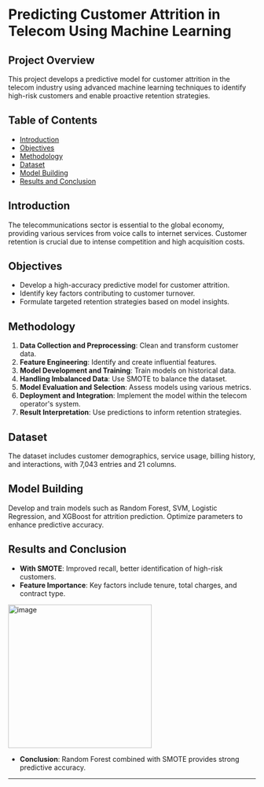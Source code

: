 # Predicting Customer Attrition in Telecom Using Machine Learning


## Project Overview

This project develops a predictive model for customer attrition in the telecom industry using advanced machine learning techniques to identify high-risk customers and enable proactive retention strategies.

## Table of Contents

- [Introduction](#introduction)
- [Objectives](#objectives)
- [Methodology](#methodology)
- [Dataset](#dataset)
- [Model Building](#model-building)
- [Results and Conclusion](#results-and-conclusion)

## Introduction

The telecommunications sector is essential to the global economy, providing various services from voice calls to internet services. Customer retention is crucial due to intense competition and high acquisition costs.

## Objectives

- Develop a high-accuracy predictive model for customer attrition.
- Identify key factors contributing to customer turnover.
- Formulate targeted retention strategies based on model insights.

## Methodology

1. **Data Collection and Preprocessing**: Clean and transform customer data.
2. **Feature Engineering**: Identify and create influential features.
3. **Model Development and Training**: Train models on historical data.
4. **Handling Imbalanced Data**: Use SMOTE to balance the dataset.
5. **Model Evaluation and Selection**: Assess models using various metrics.
6. **Deployment and Integration**: Implement the model within the telecom operator's system.
7. **Result Interpretation**: Use predictions to inform retention strategies.

## Dataset

The dataset includes customer demographics, service usage, billing history, and interactions, with 7,043 entries and 21 columns.

## Model Building

Develop and train models such as Random Forest, SVM, Logistic Regression, and XGBoost for attrition prediction. Optimize parameters to enhance predictive accuracy.

## Results and Conclusion

- **With SMOTE**: Improved recall, better identification of high-risk customers.
- **Feature Importance**: Key factors include tenure, total charges, and contract type.

<img width="292" alt="image" src="https://github.com/MohammadShabazuddin/Advanced-Customer-Retention-Strategies-in-Telecom-Attrition-Prediction-and-Analysis/assets/44221567/dfc85574-9a0e-41ea-9c87-b54f466feb08">
  
- **Conclusion**: Random Forest combined with SMOTE provides strong predictive accuracy.



---

